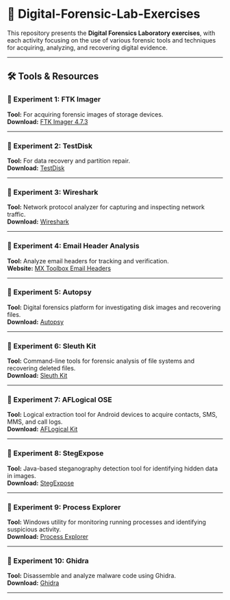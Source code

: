 # 🧩 Digital-Forensic-Lab-Exercises

This repository presents the **Digital Forensics Laboratory exercises**, with each activity focusing on the use of various forensic tools and techniques for acquiring, analyzing, and recovering digital evidence.

---

## 🛠️ Tools & Resources

### 🔹 Experiment 1: FTK Imager
**Tool:** For acquiring forensic images of storage devices.  
**Download:** [FTK Imager 4.7.3](https://www.exterro.com/ftk-imager)

---

### 🔹 Experiment 2: TestDisk
**Tool:** For data recovery and partition repair.  
**Download:** [TestDisk](https://www.cgsecurity.org/wiki/TestDisk_Download)

---

### 🔹 Experiment 3: Wireshark
**Tool:** Network protocol analyzer for capturing and inspecting network traffic.  
**Download:** [Wireshark](https://www.wireshark.org/download.html)

---

### 🔹 Experiment 4: Email Header Analysis
**Tool:** Analyze email headers for tracking and verification.  
**Website:** [MX Toolbox Email Headers](https://mxtoolbox.com/EmailHeaders.aspx)

---

### 🔹 Experiment 5: Autopsy
**Tool:** Digital forensics platform for investigating disk images and recovering files.  
**Download:** [Autopsy](https://www.autopsy.com/download/)

---

### 🔹 Experiment 6: Sleuth Kit
**Tool:** Command-line tools for forensic analysis of file systems and recovering deleted files.  
**Download:** [Sleuth Kit](https://www.sleuthkit.org/)

---

### 🔹 Experiment 7: AFLogical OSE
**Tool:** Logical extraction tool for Android devices to acquire contacts, SMS, MMS, and call logs.  
**Download:** [AFLogical Kit](https://github.com/nowsecure/aflogical)

---

### 🔹 Experiment 8: StegExpose
**Tool:** Java-based steganography detection tool for identifying hidden data in images.  
**Download:** [StegExpose](https://github.com/b3dk7/StegExpose)

---

### 🔹 Experiment 9: Process Explorer
**Tool:** Windows utility for monitoring running processes and identifying suspicious activity.  
**Download:** [Process Explorer](https://learn.microsoft.com/en-us/sysinternals/downloads/process-explorer)

---

### 🔹 Experiment 10: Ghidra
**Tool:** Disassemble and analyze malware code using Ghidra.  
**Download:** [Ghidra](https://ghidra-sre.org/)

---
